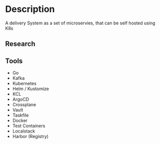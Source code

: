 # Description

A delivery System as a set of microservies, that can be self hosted using K8s

## Research

## Tools

* Go
* Kafka
* Kubernetes
* Helm / Kustomize
* KCL
* ArgoCD
* Crossplane
* Vault
* Taskfile
* Docker
* Test Containers
* Localstack
* Harbor (Registry)
